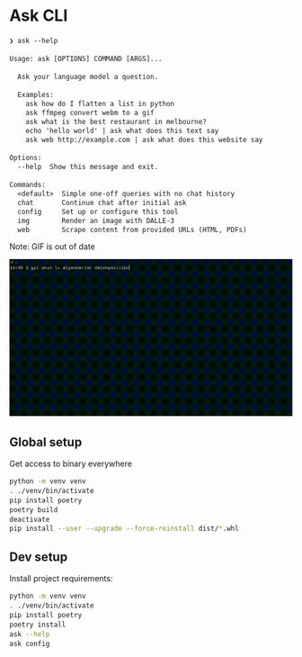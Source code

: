 # Ask CLI

```
❯ ask --help

Usage: ask [OPTIONS] COMMAND [ARGS]...

  Ask your language model a question.

  Examples:
    ask how do I flatten a list in python
    ask ffmpeg convert webm to a gif
    ask what is the best restaurant in melbourne?
    echo 'hello world' | ask what does this text say
    ask web http://example.com | ask what does this website say

Options:
  --help  Show this message and exit.

Commands:
  <default>  Simple one-off queries with no chat history
  chat       Continue chat after initial ask
  config     Set up or configure this tool
  img        Render an image with DALLE-3
  web        Scrape content from provided URLs (HTML, PDFs)
```

Note: GIF is out of date

![](./gpt.gif)

## Global setup

Get access to binary everywhere

```bash
python -m venv venv
. ./venv/bin/activate
pip install poetry
poetry build
deactivate
pip install --user --upgrade --force-reinstall dist/*.whl
```

## Dev setup

Install project requirements:

```bash
python -m venv venv
. ./venv/bin/activate
pip install poetry
poetry install
ask --help
ask config
```
